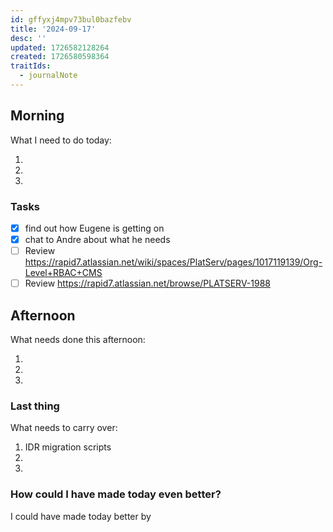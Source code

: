 ```yaml
---
id: gffyxj4mpv73bul0bazfebv
title: '2024-09-17'
desc: ''
updated: 1726582128264
created: 1726580598364
traitIds:
  - journalNote
---
```


## Morning

<!-- Morning Tasks -->

What I need to do today:

1.
2.
3.

### Tasks

- [x] find out how Eugene is getting on
- [x] chat to Andre about what he needs
- [ ] Review <https://rapid7.atlassian.net/wiki/spaces/PlatServ/pages/1017119139/Org-Level+RBAC+CMS>
- [ ] Review <https://rapid7.atlassian.net/browse/PLATSERV-1988>

## Afternoon

What needs done this afternoon:

1.
2.
3.

### Last thing

What needs to carry over:

1. IDR migration scripts
2.
3.

### How could I have made today even better?

I could have made today better by

